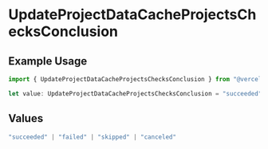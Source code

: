 # UpdateProjectDataCacheProjectsChecksConclusion

## Example Usage

```typescript
import { UpdateProjectDataCacheProjectsChecksConclusion } from "@vercel/sdk/models/operations";

let value: UpdateProjectDataCacheProjectsChecksConclusion = "succeeded";
```

## Values

```typescript
"succeeded" | "failed" | "skipped" | "canceled"
```